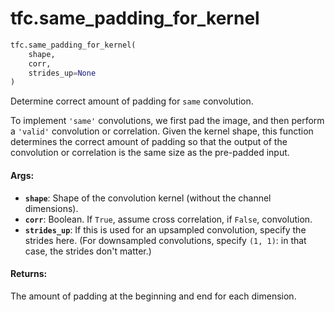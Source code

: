 <div itemscope itemtype="http://developers.google.com/ReferenceObject">
<meta itemprop="name" content="tfc.same_padding_for_kernel" />
</div>

# tfc.same_padding_for_kernel

``` python
tfc.same_padding_for_kernel(
    shape,
    corr,
    strides_up=None
)
```

Determine correct amount of padding for `same` convolution.

To implement `'same'` convolutions, we first pad the image, and then perform a
`'valid'` convolution or correlation. Given the kernel shape, this function
determines the correct amount of padding so that the output of the convolution
or correlation is the same size as the pre-padded input.

#### Args:

* <b>`shape`</b>: Shape of the convolution kernel (without the channel dimensions).
* <b>`corr`</b>: Boolean. If `True`, assume cross correlation, if `False`, convolution.
* <b>`strides_up`</b>: If this is used for an upsampled convolution, specify the
    strides here. (For downsampled convolutions, specify `(1, 1)`: in that
    case, the strides don't matter.)


#### Returns:

The amount of padding at the beginning and end for each dimension.